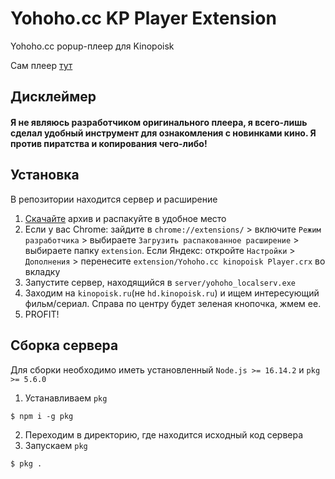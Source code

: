 # Yohoho.cc KP Player Extension
Yohoho.cc popup-плеер для Kinopoisk 

Сам плеер [тут](https://github.com/4h0y/4h0y.github.io)

## Дисклеймер
#### Я не являюсь разработчиком оригинального плеера, я всего-лишь сделал удобный инструмент для ознакомления с новинками кино. Я против пиратства и копирования чего-либо!

## Установка
В репозитории находится сервер и расширение

1. [Скачайте](https://github.com/MARIO60333/yohoho_kp_extension/archive/refs/heads/main.zip) архив и распакуйте в удобное место
2. Если у вас Chrome: зайдите в `chrome://extensions/` > включите `Режим разработчика` > выбираете `Загрузить распакованное расширение` > выбираете папку `extension`. Если Яндекс: откройте `Настройки` > `Дополнения` > перенесите `extension/Yohoho.cc kinopoisk Player.crx` во вкладку
3. Запустите сервер, находящийся в `server/yohoho_localserv.exe`
4. Заходим на `kinopoisk.ru`(не `hd.kinopoisk.ru`) и ищем интересующий фильм/сериал. Справа по центру будет зеленая кнопочка, жмем ее.
5. PROFIT!

## Сборка сервера
Для сборки необходимо иметь установленный `Node.js >= 16.14.2` и `pkg >= 5.6.0`

1. Устанавливаем `pkg`
```
$ npm i -g pkg
```
2. Переходим в директорию, где находится исходный код сервера
3. Запускаем `pkg`
```
$ pkg .
```
